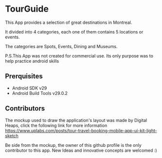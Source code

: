 # TourGuide
 
This App provides a selection of great destinations in Montreal.

It divided into 4 categories, each one of them contains 5 locations or events.

The categories are Spots, Events, Dining and Museums.

P.S.This App was not created for commercial use. Its only purpose was to help practice android skills

## Prerquisites 

* Android SDK v29
* Android Build Tools v29.0.2

## Contributors

The mockup used to draw the application's layout was made by Digital Heaps, click the following link for more information https://www.uplabs.com/posts/tour-travel-booking-mobile-app-ui-kit-light-sketch

Be side from the mockup, the owner of this github profile is the only contributor to this app. New Ideas and innovative concepts are welcomed :)
